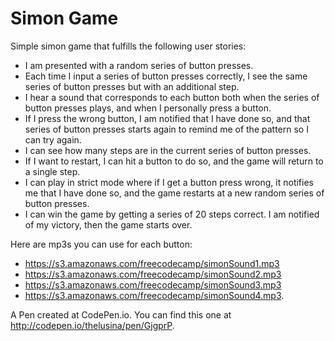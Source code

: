 # Simon Game

Simple simon game that fulfills the following user stories:

+ I am presented with a random series of button presses.
+ Each time I input a series of button presses correctly, I see the same series of button presses but with an additional step.
+ I hear a sound that corresponds to each button both when the series of button presses plays, and when I personally press a button.
+ If I press the wrong button, I am notified that I have done so, and that series of button presses starts again to remind me of the pattern so I can try again.
+ I can see how many steps are in the current series of button presses.
+ If I want to restart, I can hit a button to do so, and the game will return to a single step.
+ I can play in strict mode where if I get a button press wrong, it notifies me that I have done so, and the game restarts at a new random series of button presses.
+ I can win the game by getting a series of 20 steps correct. I am notified of my victory, then the game starts over.

Here are mp3s you can use for each button: 
+ https://s3.amazonaws.com/freecodecamp/simonSound1.mp3
+ https://s3.amazonaws.com/freecodecamp/simonSound2.mp3
+ https://s3.amazonaws.com/freecodecamp/simonSound3.mp3
+ https://s3.amazonaws.com/freecodecamp/simonSound4.mp3.

A Pen created at CodePen.io. You can find this one at http://codepen.io/thelusina/pen/GjgprP.

 
